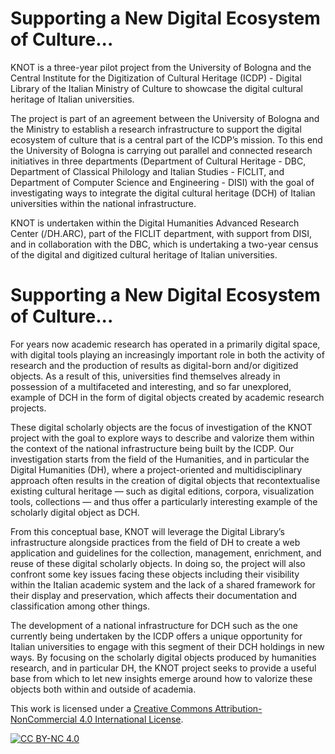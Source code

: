 # Supporting a New Digital Ecosystem of Culture...
KNOT is a three-year pilot project from the University of Bologna and the Central Institute for the Digitization of Cultural Heritage (ICDP) - Digital Library of the Italian Ministry of Culture to showcase the digital cultural heritage of Italian universities.

The project is part of an agreement between the University of Bologna and the Ministry to establish a research infrastructure to support the digital ecosystem of culture that is a central part of the ICDP’s mission. To this end the University of Bologna is carrying out parallel and connected research initiatives in three departments (Department of Cultural Heritage - DBC, Department of Classical Philology and Italian Studies - FICLIT, and Department of Computer Science and Engineering - DISI) with the goal of investigating ways to integrate the digital cultural heritage (DCH) of Italian universities within the national infrastructure.

KNOT is undertaken within the Digital Humanities Advanced Research Center (/DH.ARC), part of the FICLIT department, with support from DISI, and in collaboration with the DBC, which is undertaking a two-year census of the digital and digitized cultural heritage of Italian universities.

# Supporting a New Digital Ecosystem of Culture...

For years now academic research has operated in a primarily digital space, with digital tools playing an increasingly important role in both the activity of research and the production of results as digital-born and/or digitized objects. As a result of this, universities find themselves already in possession of a multifaceted and interesting, and so far unexplored, example of DCH in the form of digital objects created by academic research projects.

These digital scholarly objects are the focus of investigation of the KNOT project with the goal to explore ways to describe and valorize them within the context of the national infrastructure being built by the ICDP. Our investigation starts from the field of the Humanities, and in particular the Digital Humanities (DH), where a project-oriented and multidisciplinary approach often results in the creation of digital objects that recontextualise existing cultural heritage — such as digital editions, corpora, visualization tools, collections — and thus offer a particularly interesting example of the scholarly digital object as DCH.

From this conceptual base, KNOT will leverage the Digital Library’s infrastructure alongside practices from the field of DH to create a web application and guidelines for the collection, management, enrichment, and reuse of these digital scholarly objects. In doing so, the project will also confront some key issues facing these objects including their visibility within the Italian academic system and the lack of a shared framework for their display and preservation, which affects their documentation and classification among other things.

The development of a national infrastructure for DCH such as the one currently being undertaken by the ICDP offers a unique opportunity for Italian universities to engage with this segment of their DCH holdings in new ways. By focusing on the scholarly digital objects produced by humanities research, and in particular DH, the KNOT project seeks to provide a useful base from which to let new insights emerge around how to valorize these objects both within and outside of academia.

This work is licensed under a
[Creative Commons Attribution-NonCommercial 4.0 International License][cc-by-nc].

[![CC BY-NC 4.0][cc-by-nc-image]][cc-by-nc]

[cc-by-nc]: https://creativecommons.org/licenses/by-nc/4.0/
[cc-by-nc-image]: https://licensebuttons.net/l/by-nc/4.0/88x31.png
